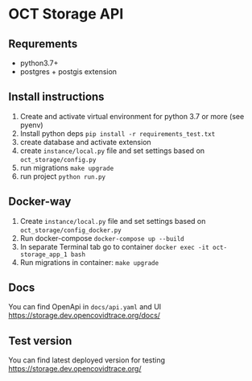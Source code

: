 # OCT Storage API

## Requrements
- python3.7+
- postgres + postgis extension


## Install instructions

1. Create and activate virtual environment for python 3.7 or more (see pyenv)
2. Install python deps `pip install -r requirements_test.txt`
3. create database and activate extension
4. create `instance/local.py` file and set settings based on `oct_storage/config.py`
5. run migrations `make upgrade`
6. run project `python run.py`

## Docker-way
1. Create `instance/local.py` file and set settings based on `oct_storage/config_docker.py`
2. Run docker-compose `docker-compose up --build`
3. In separate Terminal tab go to container `docker exec -it oct-storage_app_1 bash`
4. Run migrations in container: `make upgrade`

## Docs

You can find OpenApi in `docs/api.yaml` and UI https://storage.dev.opencovidtrace.org/docs/

## Test version
You can find latest deployed version for testing https://storage.dev.opencovidtrace.org/
